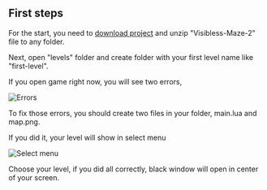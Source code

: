 ## First steps
For the start, you need to [download project](https://github.com/ProstoArtemka381/Visibless-Maze-2/releases/tag/first) and unzip "Visibless-Maze-2" file to any folder.

Next, open "levels" folder and create folder with your first level name like "first-level".

If you open game right now, you will see two errors,

![Errors](https://media.discordapp.net/attachments/696223941701664838/972525694829592657/unknown.png)

To fix those errors, you should create two files in your folder, main.lua and map.png.

If you did it, your level will show in select menu

![Select menu](https://media.discordapp.net/attachments/696223941701664838/972749743623139339/unknown.png)

Choose your level, if you did all correctly, black window will open in center of your screen.
